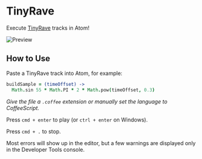 # TinyRave

Execute [TinyRave](http://tinyrave.com) tracks in Atom!

![Preview](https://raw.githubusercontent.com/emcmanus/atom-tinyrave/master/preview.png)

## How to Use

Paste a TinyRave track into Atom, for example:

```coffeescript
buildSample = (timeOffset) ->
  Math.sin 55 * Math.PI * 2 * Math.pow(timeOffset, 0.3)
```

_Give the file a `.coffee` extension or manually set the language to CoffeeScript._

Press `cmd + enter` to play (or `ctrl + enter` on Windows).

Press `cmd + .` to stop.

Most errors will show up in the editor, but a few warnings are displayed only in the Developer Tools console.
